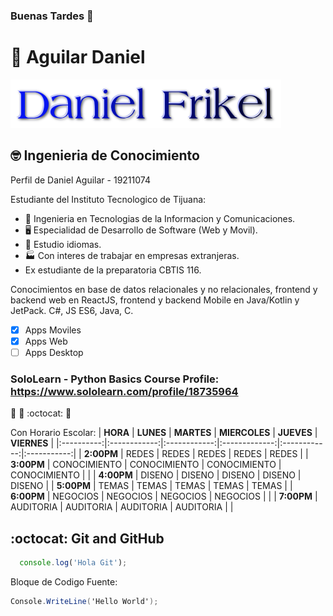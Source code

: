 ### Buenas Tardes 👋

# :wave: Aguilar Daniel
![](imagenes/daniel.png)

## 🤓 Ingenieria de Conocimiento

Perfil de Daniel Aguilar - 19211074

Estudiante del Instituto Tecnologico de Tijuana:

- 📡 Ingenieria en Tecnologias de la Informacion y Comunicaciones.
- 🖥️  Especialidad de Desarrollo de Software (Web y Movil).
- 📕 Estudio idiomas.
- 🏭 Con interes de trabajar en empresas extranjeras.
- Ex estudiante de la preparatoria CBTIS 116.

Conocimientos en base de datos relacionales y no relacionales, frontend y backend web en ReactJS, frontend y backend Mobile en Java/Kotlin y JetPack.
C#, JS ES6, Java, C.
- [X] Apps Moviles
- [X] Apps Web
- [ ] Apps Desktop

### SoloLearn - Python Basics Course Profile: https://www.sololearn.com/profile/18735964


🐫 🎉 :octocat: 🐙

Con Horario Escolar:
| **HORA**   | **LUNES**    | **MARTES**   | **MIERCOLES** | **JUEVES**   | **VIERNES** |
|:----------:|:------------:|:------------:|:-------------:|:------------:|:-----------:|
| **2:00PM** | REDES        | REDES        | REDES         | REDES        | REDES       |
| **3:00PM** | CONOCIMIENTO | CONOCIMIENTO | CONOCIMIENTO  | CONOCIMIENTO |             |
| **4:00PM** | DISENO       | DISENO       | DISENO        | DISENO       | DISENO      |
| **5:00PM** | TEMAS        | TEMAS        | TEMAS         | TEMAS        | TEMAS       |
| **6:00PM** | NEGOCIOS     | NEGOCIOS     | NEGOCIOS      | NEGOCIOS     |             |
| **7:00PM** | AUDITORIA    | AUDITORIA    | AUDITORIA     | AUDITORIA    |             |


## :octocat: Git and GitHub
```javascript
  console.log('Hola Git');
```

Bloque de Codigo Fuente:
```C#
Console.WriteLine('Hello World');
```
